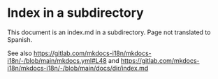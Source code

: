 # Index in a subdirectory

This document is an index.md in a subdirectory. Page not translated to Spanish.

See also <https://gitlab.com/mkdocs-i18n/mkdocs-i18n/-/blob/main/mkdocs.yml#L48> and <https://gitlab.com/mkdocs-i18n/mkdocs-i18n/-/blob/main/docs/dir/index.md>
